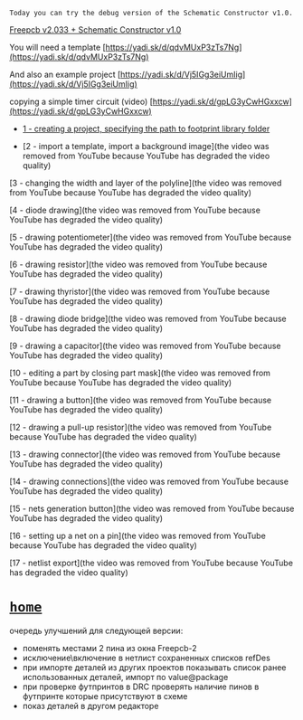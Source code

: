 `Today you can try the debug version of the Schematic Constructor v1.0.`

[Freepcb v2.033 + Schematic Constructor v1.0](https://yadi.sk/d/Nh0Ed17JoSJpxQ)

You will need a template [https://yadi.sk/d/qdvMUxP3zTs7Ng](https://yadi.sk/d/qdvMUxP3zTs7Ng)

And also an example project [https://yadi.sk/d/Vj5IGg3eiUmIig](https://yadi.sk/d/Vj5IGg3eiUmIig)

copying a simple timer circuit (video) [https://yadi.sk/d/gpLG3yCwHGxxcw](https://yadi.sk/d/gpLG3yCwHGxxcw)

* [1 - creating a project, specifying the path to footprint library folder](thevideowasremovedfromYouTubebecauseYouTubehasdegradedthevideoquality)

* [2 - import a template, import a background image](the video was removed from YouTube because YouTube has degraded the video quality)

[3 - changing the width and layer of the polyline](the video was removed from YouTube because YouTube has degraded the video quality)

[4 - diode drawing](the video was removed from YouTube because YouTube has degraded the video quality)

[5 - drawing potentiometer](the video was removed from YouTube because YouTube has degraded the video quality)

[6 - drawing resistor](the video was removed from YouTube because YouTube has degraded the video quality)

[7 - drawing thyristor](the video was removed from YouTube because YouTube has degraded the video quality)

[8 - drawing diode bridge](the video was removed from YouTube because YouTube has degraded the video quality)

[9 - drawing a capacitor](the video was removed from YouTube because YouTube has degraded the video quality)

[10 - editing a part by closing part mask](the video was removed from YouTube because YouTube has degraded the video quality)

[11 - drawing a button](the video was removed from YouTube because YouTube has degraded the video quality)

[12 - drawing a pull-up resistor](the video was removed from YouTube because YouTube has degraded the video quality)

[13 - drawing connector](the video was removed from YouTube because YouTube has degraded the video quality)

[14 - drawing connections](the video was removed from YouTube because YouTube has degraded the video quality)

[15 - nets generation button](the video was removed from YouTube because YouTube has degraded the video quality)

[16 - setting up a net on a pin](the video was removed from YouTube because YouTube has degraded the video quality)

[17 - netlist export](the video was removed from YouTube because YouTube has degraded the video quality)

# [`home`](https://freepcb.dev)

очередь улучшений для следующей версии:

* поменять местами 2 пина из окна Freepcb-2
* исключение\включение в нетлист сохраненных списков refDes
* при импорте деталей из других проектов показывать список ранее использованных деталей, импорт по value@package
* при проверке футпринтов в DRC проверять наличие пинов в футпринте которые присутствуют в схеме
* показ деталей в другом редакторе

